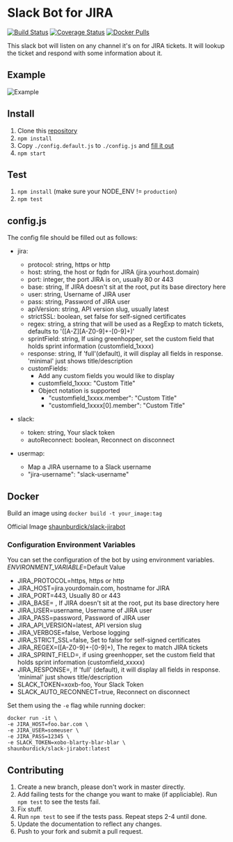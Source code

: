 # Slack Bot for JIRA
[![Build Status](https://travis-ci.org/shaunburdick/slack-jirabot.svg)](https://travis-ci.org/shaunburdick/slack-jirabot) [![Coverage Status](https://coveralls.io/repos/shaunburdick/slack-jirabot/badge.svg?branch=master&service=github)](https://coveralls.io/github/shaunburdick/slack-jirabot?branch=master) [![Docker Pulls](https://img.shields.io/docker/pulls/shaunburdick/slack-jirabot.svg?maxAge=2592000)](https://hub.docker.com/r/shaunburdick/slack-jirabot/)

This slack bot will listen on any channel it's on for JIRA tickets. It will lookup the ticket and respond with some information about it.

## Example
![Example](https://github.com/shaunburdick/slack-jirabot/raw/master/doc/img/example.png)

## Install
1. Clone this [repository](https://github.com/shaunburdick/slack-jirabot.git)
2. `npm install`
3. Copy `./config.default.js` to `./config.js` and [fill it out](#configjs)
4. `npm start`

## Test
1. `npm install` (make sure your NODE_ENV != `production`)
2. `npm test`

## config.js
The config file should be filled out as follows:
- jira:
  - protocol: string, https or http
  - host: string, the host or fqdn for JIRA (jira.yourhost.domain)
  - port: integer, the port JIRA is on, usually 80 or 443
  - base: string, If JIRA doesn't sit at the root, put its base directory here
  - user: string, Username of JIRA user
  - pass: string, Password of JIRA user
  - apiVersion: string, API version slug, usually latest
  - strictSSL: boolean, set false for self-signed certificates
  - regex: string, a string that will be used as a RegExp to match tickets, defaults to '([A-Z][A-Z0-9]+\-[0-9]+)'
  - sprintField: string, If using greenhopper, set the custom field that holds sprint information (customfield_1xxxx)
  - response: string, If 'full'(default), it will display all fields in response. 'minimal' just shows title/description
  - customFields:
    - Add any custom fields you would like to display
    - customfield_1xxxx: "Custom Title"
    - Object notation is supported
      - "customfield_1xxxx.member": "Custom Title"
      - "customfield_1xxxx[0].member": "Custom Title"

- slack:
  - token: string, Your slack token
  - autoReconnect: boolean, Reconnect on disconnect

- usermap:
  - Map a JIRA username to a Slack username
  - "jira-username": "slack-username"

## Docker
Build an image using `docker build -t your_image:tag`

Official Image [shaunburdick/slack-jirabot](https://hub.docker.com/r/shaunburdick/slack-jirabot/)

### Configuration Environment Variables
You can set the configuration of the bot by using environment variables. _ENVIRONMENT_VARIABLE_=Default Value
- JIRA_PROTOCOL=https, https or http
- JIRA_HOST=jira.yourdomain.com, hostname for JIRA
- JIRA_PORT=443, Usually 80 or 443
- JIRA_BASE= , If JIRA doesn't sit at the root, put its base directory here
- JIRA_USER=username, Username of JIRA user
- JIRA_PASS=password, Password of JIRA user
- JIRA_API_VERSION=latest, API version slug
- JIRA_VERBOSE=false, Verbose logging
- JIRA_STRICT_SSL=false, Set to false for self-signed certificates
- JIRA_REGEX=([A-Z0-9]+-[0-9]+), The regex to match JIRA tickets
- JIRA_SPRINT_FIELD=, if using greenhopper, set the custom field that holds sprint information (customfield_xxxxx)
- JIRA_RESPONSE=, If 'full' (default), it will display all fields in response. 'minimal' just shows title/description
- SLACK_TOKEN=xoxb-foo, Your Slack Token
- SLACK_AUTO_RECONNECT=true, Reconnect on disconnect

Set them using the `-e` flag while running docker:

```
docker run -it \
-e JIRA_HOST=foo.bar.com \
-e JIRA_USER=someuser \
-e JIRA_PASS=12345 \
-e SLACK_TOKEN=xobo-blarty-blar-blar \
shaunburdick/slack-jirabot:latest
```

## Contributing
1. Create a new branch, please don't work in master directly.
2. Add failing tests for the change you want to make (if appliciable). Run `npm test` to see the tests fail.
3. Fix stuff.
4. Run `npm test` to see if the tests pass. Repeat steps 2-4 until done.
5. Update the documentation to reflect any changes.
6. Push to your fork and submit a pull request.

